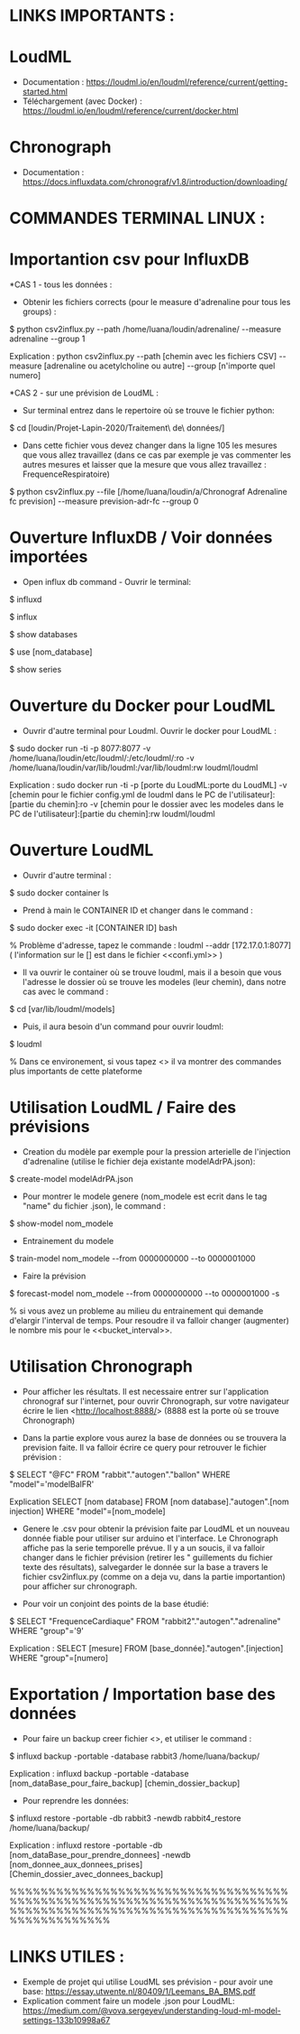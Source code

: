 
# LINKS IMPORTANTS :

# LoudML 
- Documentation : 
https://loudml.io/en/loudml/reference/current/getting-started.html
- Téléchargement (avec Docker) :
https://loudml.io/en/loudml/reference/current/docker.html 

# Chronograph
- Documentation : 
https://docs.influxdata.com/chronograf/v1.8/introduction/downloading/

# COMMANDES TERMINAL LINUX :
 
# Importantion csv pour InfluxDB 

*CAS 1 - tous les données :

- Obtenir les fichiers corrects (pour le measure d'adrenaline pour tous les groups) :

$ python csv2influx.py --path /home/luana/loudin/adrenaline/ --measure adrenaline --group 1

Explication : python csv2influx.py --path [chemin avec les fichiers CSV] --measure [adrenaline ou acetylcholine ou autre] --group [n'importe quel numero]

*CAS 2 - sur une prévision de LoudML :

- Sur terminal entrez dans le repertoire où se trouve le fichier python:

$ cd [loudin/Projet-Lapin-2020/Traitement\ de\ données/]

- Dans cette fichier vous devez changer dans la ligne 105 les mesures que vous allez travaillez (dans ce cas par exemple je vas commenter les autres mesures et laisser que  la mesure que vous allez travaillez : FrequenceRespiratoire)

$ python csv2influx.py --file [/home/luana/loudin/a/Chronograf Adrenaline fc prevision] --measure prevision-adr-fc --group 0

# Ouverture InfluxDB / Voir données importées 

- Open influx db command  - Ouvrir le terminal:

$ influxd

$ influx

$ show databases

$ use [nom_database]

$ show series

# Ouverture du Docker pour LoudML
- Ouvrir d'autre terminal pour Loudml. Ouvrir le docker pour LoudML : 

$ sudo docker run -ti -p 8077:8077 -v /home/luana/loudin/etc/loudml/:/etc/loudml/:ro  -v /home/luana/loudin/var/lib/loudml:/var/lib/loudml:rw loudml/loudml

Explication : sudo docker run -ti -p [porte du LoudML:porte du LoudML] -v [chemin pour le fichier config.yml de loudml dans le PC de l'utilisateur]:[partie du chemin]:ro  -v [chemin pour le dossier avec les modeles dans le PC de l'utilisateur]:[partie du chemin]:rw loudml/loudml

# Ouverture LoudML

- Ouvrir d'autre terminal :

$ sudo docker container ls

- Prend à main le CONTAINER ID et changer dans le command :

$ sudo docker exec -it [CONTAINER ID] bash

% Problème d'adresse, tapez le commande : loudml --addr [172.17.0.1:8077] ( l'information sur le [] est dans le fichier <<confi.yml>> )

- Il va ouvrir le container où se trouve loudml, mais il a besoin que vous l'adresse le dossier où se trouve les modeles (leur chemin), dans notre cas avec le command :

$ cd [var/lib/loudml/models] 

- Puis, il aura besoin d'un command pour ouvrir loudml:

$ loudml

% Dans ce environement, si vous tapez <<help>> il va montrer des commandes plus importants de cette plateforme

# Utilisation LoudML / Faire des prévisions

- Creation du modèle par exemple pour la pression arterielle de l'injection d'adrenaline (utilise le fichier deja existante modelAdrPA.json):

$ create-model modelAdrPA.json

- Pour montrer le modele genere (nom_modele est ecrit dans le tag "name" du fichier .json), le command :

$ show-model nom_modele

- Entrainement du modele

$ train-model nom_modele --from 0000000000 --to 0000001000

- Faire la prévision

$ forecast-model nom_modele --from 0000000000 --to 0000001000 -s

% si vous avez un probleme au milieu du entrainement qui demande d'elargir l'interval de temps. Pour resoudre il va falloir changer (augmenter) le nombre mis pour le <<bucket_interval>>.

# Utilisation Chronograph

- Pour afficher les résultats. Il est necessaire entrer sur l'application chronograf sur l'internet, pour ouvrir Chronograph, sur votre navigateur écrire le lien <<http://localhost:8888/>> (8888 est la porte où se trouve Chronograph)

- Dans la partie explore vous aurez la base de données ou se trouvera la prevision faite. Il va falloir écrire ce query pour retrouver le fichier prévision :

$ SELECT "@FC" FROM "rabbit"."autogen"."ballon" WHERE "model"='modelBalFR'

Explication SELECT [nom database] FROM [nom database]."autogen".[nom injection] WHERE "model"=[nom_modele]

- Genere le .csv pour obtenir la prévision faite par LoudML et un nouveau donnée fiable pour utiliser sur arduino et l'interface. Le Chronograph affiche pas la serie temporelle prévue. Il y a un soucis, il va falloir changer dans le fichier prévision (retirer les " guillements du fichier texte des résultats), salvegarder le donnée sur la base a travers le fichier csv2influx.py (comme on a deja vu, dans la partie importantion) pour afficher sur chronograph.

- Pour voir un conjoint des points de la base étudié:

$ SELECT "FrequenceCardiaque" FROM "rabbit2"."autogen"."adrenaline" WHERE "group"='9'

Explication : SELECT [mesure] FROM [base_donnée]."autogen".[injection] WHERE "group"=[numero]

# Exportation / Importation base des données 

- Pour faire un backup creer fichier <<backup>>, et utiliser le command :

$ influxd backup -portable -database rabbit3 /home/luana/backup/

Explication : influxd backup -portable -database [nom_dataBase_pour_faire_backup] [chemin_dossier_backup]

- Pour reprendre les données:

$ influxd restore -portable -db rabbit3 -newdb rabbit4_restore /home/luana/backup/

Explication : influxd restore -portable -db [nom_dataBase_pour_prendre_donnees] -newdb [nom_donnee_aux_donnees_prises] [Chemin_dossier_avec_donnees_backup]

%%%%%%%%%%%%%%%%%%%%%%%%%%%%%%%%%%%%%%%%%%%%%%%%%%%%%%%%%%%%%%%%%%%%%%%%%%%%%%%%%%%%%%%%%%%%%%%%%%%%%%%%%%%%%%%%%%%%%%%%%
# LINKS UTILES :
- Exemple de projet qui utilise LoudML ses prévision - pour avoir une base:
https://essay.utwente.nl/80409/1/Leemans_BA_BMS.pdf
- Explication comment faire un modele .json pour LoudML:
https://medium.com/@vova.sergeyev/understanding-loud-ml-model-settings-133b10998a67
